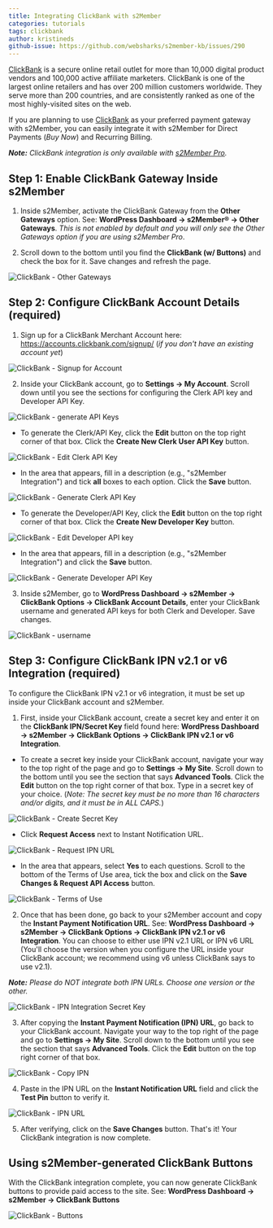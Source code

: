 ```yaml
---
title: Integrating ClickBank with s2Member
categories: tutorials
tags: clickbank
author: kristineds
github-issue: https://github.com/websharks/s2member-kb/issues/290
---
```


[ClickBank](http://www.clickbank.com/) is a secure online retail outlet for more than 10,000 digital product vendors and 100,000 active affiliate marketers. ClickBank is one of the largest online retailers and has over 200 million customers worldwide. They serve more than 200 countries, and are consistently ranked as one of the most highly-visited sites on the web.

If you are planning to use [ClickBank](http://www.clickbank.com/) as your preferred payment gateway with s2Member, you can easily integrate it with s2Member for Direct Payments (_Buy Now_) and Recurring Billing. 

_**Note:** ClickBank integration is only available with [s2Member Pro](http://s2member.com/features/)._

## Step 1: Enable ClickBank Gateway Inside s2Member

1) Inside s2Member, activate the ClickBank Gateway from the **Other Gateways** option. See: **WordPress Dashboard → s2Member® → Other Gateways**. _This is not enabled by default and you will only see the Other Gateways option if you are using s2Member Pro_.

2) Scroll down to the bottom until you find the **ClickBank (w/ Buttons)** and check the box for it. Save changes and refresh the page.

![ClickBank - Other Gateways](https://cloud.githubusercontent.com/assets/53005/13886168/fec817e6-ed0b-11e5-8073-fb1deb84051b.png)

## Step 2:  Configure ClickBank Account Details (required)

1) Sign up for a ClickBank Merchant Account here: https://accounts.clickbank.com/signup/ (_if you don't have an existing account yet_) 

![ClickBank - Signup for Account](https://cloud.githubusercontent.com/assets/7514953/13260937/c9620ede-da98-11e5-99b8-808128cacd10.png)

2) Inside your ClickBank account, go to **Settings → My Account**. Scroll down until you see the sections for configuring the Clerk API key and Developer API Key.

![ClickBank - generate API Keys](https://cloud.githubusercontent.com/assets/7514953/13520370/c091fb78-e21a-11e5-8c47-933d6181f37e.png)

- To generate the Clerk/API Key, click the **Edit** button on the top right corner of that box. Click the **Create New Clerk User API Key** button.

![ClickBank - Edit Clerk API Key](https://cloud.githubusercontent.com/assets/7514953/13453065/30c5d264-e088-11e5-8b49-3bba0be0de6c.png)

- In the area that appears, fill in a description (e.g., "s2Member Integration") and tick **all** boxes to each option. Click the **Save** button.

![ClickBank - Generate Clerk API Key](https://cloud.githubusercontent.com/assets/7514953/13453027/f6fa276a-e087-11e5-9816-33ea2168675a.png)

- To generate the Developer/API Key, click the **Edit** button on the top right corner of that box. Click the **Create New Developer Key** button.

![ClickBank - Edit Developer API key](https://cloud.githubusercontent.com/assets/7514953/13453288/c223f6fe-e089-11e5-9fd5-cb2eb7f445b1.png)

- In the area that appears, fill in a description (e.g., "s2Member Integration") and click the **Save** button.

![ClickBank - Generate Developer API Key](https://cloud.githubusercontent.com/assets/7514953/13453192/0212280e-e089-11e5-9e9d-ad3458230646.png)

3) Inside s2Member, go to  **WordPress Dashboard → s2Member → ClickBank Options → ClickBank Account Details**, enter your ClickBank username and generated API keys for both Clerk and Developer. Save changes. 

![ClickBank - username](https://cloud.githubusercontent.com/assets/7514953/13452902/1ff02be8-e087-11e5-9af5-663924731acf.png)

## Step 3: Configure ClickBank IPN v2.1 or v6 Integration (required)

To configure the ClickBank IPN v2.1 or v6 integration, it must be set up inside your ClickBank account and s2Member.

1) First, inside your ClickBank account, create a secret key and enter it on the **ClickBank IPN/Secret Key** field found here: **WordPress Dashboard → s2Member → ClickBank Options → ClickBank IPN v2.1 or v6 Integration**.

- To create a secret key inside your ClickBank account, navigate your way to the top right of the page and go to **Settings → My Site**. Scroll down to the bottom until you see the section that says **Advanced Tools**. Click the **Edit** button on the top right corner of that box. Type in a secret key of your choice. (*Note: The secret key must be no more than 16 characters and/or digits, and it must be in ALL CAPS.*)

![ClickBank - Create Secret Key](https://cloud.githubusercontent.com/assets/7514953/13452479/156f0170-e083-11e5-914b-3064b735508c.png)

- Click **Request Access** next to Instant Notification URL. 

![ClickBank - Request IPN URL](https://cloud.githubusercontent.com/assets/7514953/13453405/d482ebe2-e08a-11e5-80c5-5f47e444c59f.png)

- In the area that appears, select **Yes** to each questions. Scroll to the bottom of the Terms of Use area, tick the box and click on the **Save Changes & Request API Access** button. 

![ClickBank - Terms of Use](https://cloud.githubusercontent.com/assets/7514953/13703167/dc5d0ab4-e7ce-11e5-9aa8-c7ed7c65c4a8.png)

2) Once that has been done, go back to your s2Member account and copy the **Instant Payment Notification URL**. See: **WordPress Dashboard → s2Member → ClickBank Options → ClickBank IPN v2.1 or v6 Integration**. You can choose to either use IPN v2.1 URL or IPN v6 URL (You'll choose the version when you configure the URL inside your ClickBank account; we recommend using v6 unless ClickBank says to use v2.1). 

_**Note:** Please do NOT integrate both IPN URLs. Choose one version or the other._

![ClickBank - IPN Integration Secret Key](https://cloud.githubusercontent.com/assets/7514953/13452617/6e3e0b7e-e084-11e5-9206-953bf1fb56bf.png)

3) After copying the **Instant Payment Notification (IPN) URL**, go back to your ClickBank account. Navigate your way to the top right of the page and go to **Settings → My Site**. Scroll down to the bottom until you see the section that says **Advanced Tools**. Click the **Edit** button on the top right corner of that box. 

![ClickBank - Copy IPN](https://cloud.githubusercontent.com/assets/7514953/13705042/f66f245e-e7d9-11e5-864e-b29ae1121187.png)

4) Paste in the IPN URL on the **Instant Notification URL** field and click the **Test Pin** button to verify it. 

![ClickBank - IPN URL](https://cloud.githubusercontent.com/assets/7514953/13453527/d89360e4-e08b-11e5-9d15-3f59914123b2.png)

5) After verifying, click on the **Save Changes** button. That's it! Your ClickBank integration is now complete.

## Using s2Member-generated ClickBank Buttons

With the ClickBank integration complete, you can now generate ClickBank buttons to provide paid access to the site. See: **WordPress Dashboard → s2Member → ClickBank Buttons**

![ClickBank - Buttons](https://cloud.githubusercontent.com/assets/7514953/13704314/306a74d2-e7d6-11e5-97ca-8a40c3fd90fe.png)
